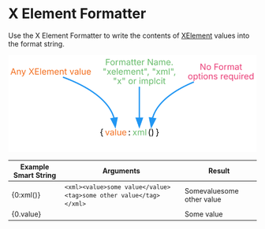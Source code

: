 # X Element Formatter

Use the X Element Formatter to write the contents of [XElement](https://docs.microsoft.com/en-us/dotnet/api/system.xml.linq.xelement) values into the format string.

![Diagram showing the breakdown of the Smart String and how each part is evaluated.](../images/SmartString-XmlSyntax.dot.svg)

| **Example Smart String** | **Arguments**                                                     | **Result**                |
|--------------------------|-------------------------------------------------------------------|---------------------------|
| {0:xml()}                | `<xml><value>some value</value><tag>some other value</tag></xml>` | Somevaluesome other value |
| {0.value}                |                                                                   | Some value                |
